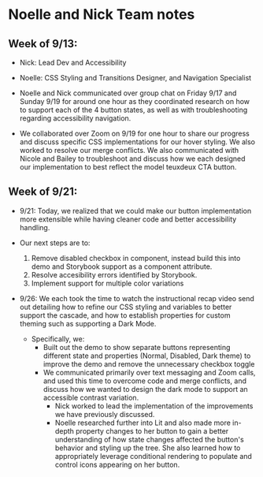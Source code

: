 # Noelle and Nick Team notes

## Week of 9/13:

* Nick: Lead Dev and Accessibility
* Noelle: CSS Styling and Transitions Designer, and Navigation Specialist

* Noelle and Nick communicated over group chat on Friday 9/17 and Sunday 9/19 for around one hour as they coordinated research on how to support each of the 4 button states, as well as with troubleshooting regarding accessibility navigation. 
* We collaborated over Zoom on 9/19 for one hour to share our progress and discuss specific CSS implementations for our hover styling. We also worked to resolve our merge conflicts. We also communicated with Nicole and Bailey to troubleshoot and discuss how we each designed our implementation to best reflect the model teuxdeux CTA button.


## Week of 9/21:
* 9/21: Today, we realized that we could make our button implementation more extensible while having cleaner code and better accessibility handling. 
* Our next steps are to:
  1. Remove disabled checkbox in component, instead build this into demo and Storybook support as a component attribute.
  2. Resolve accesibility errors identified by Storybook.
  3. Implement support for multiple color variations

* 9/26: We each took the time to watch the instructional recap video send out detailing how to refine our CSS styling and variables to better support the cascade, and how to establish properties for custom theming such as supporting a Dark Mode.
  * Specifically, we:
    * Built out the demo to show separate buttons representing different state and properties (Normal, Disabled, Dark theme) to improve the demo and remove the unnecessary checkbox toggle
    * We communicated primarily over text messaging and Zoom calls, and used this time to overcome code and merge conflicts, and discuss how we wanted to design the dark mode to support an accessible contrast variation.
      * Nick worked to lead the implementation of the improvements we have previously discussed.
      * Noelle researched further into Lit and also made more in-depth property changes to her button to gain a better understanding of how state changes affected the button's behavior and styling up the tree. She also learned how to appropriately leverage conditional rendering to populate and control icons appearing on her button.
